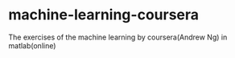 # machine-learning-coursera
The exercises of the machine learning by coursera(Andrew Ng) in matlab(online)
